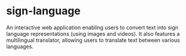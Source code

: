 # sign-language
An interactive web application enabling users to convert text into sign language representations (using images and videos). It also features a multilingual translator, allowing users to translate text between various languages.
